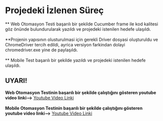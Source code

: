 # Projedeki İzlenen Süreç
** Web Otomasyon Testi başarılı bir şekilde Cucumber frame ile kod kalitesi göz önünde bulundurularak yazıldı ve projedeki istenilen hedefe ulaşıldı.<br/><br/>
**Projenin yapısının olusturulmasi için gerekli Driver dosyasi oluşturuldu ve ChromeDriver tercih edildi, ayrica versiyon farkindan dolayi chromedriver.exe yine de paylaşıldı. <br/><br/>
** Mobile Test başarılı bir şekilde yazıldı ve projedeki istenilen hedefe ulaşıldı.

## UYARI!
**Web Otomasyon Testinin başarılı bir şekilde çalıştığını gösteren youtube video linki-->** [Youtube Video Linki](https://youtu.be/3Uq4X4t4LSo)  <br/><br/>
**Mobile Otomasyon Testinin başarılı bir şekilde çalıştığını gösteren youtube video linki-->** [Youtube Video Linki](https://youtu.be/M_hoWAXdw-4)  <br/><br/>
